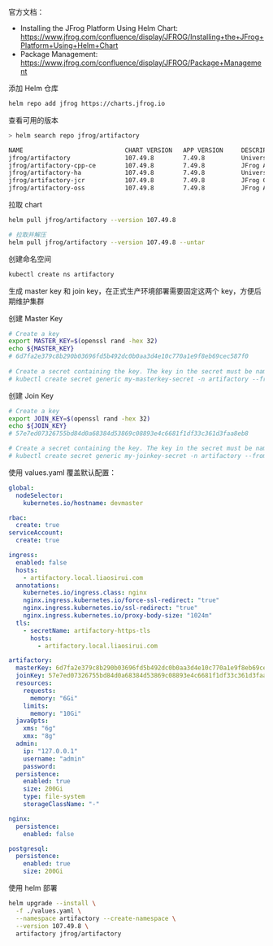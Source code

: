 官方文档：

- Installing the JFrog Platform Using Helm Chart: <https://www.jfrog.com/confluence/display/JFROG/Installing+the+JFrog+Platform+Using+Helm+Chart>
- Package Management: <https://www.jfrog.com/confluence/display/JFROG/Package+Management>

添加 Helm 仓库

```bash
helm repo add jfrog https://charts.jfrog.io
```

查看可用的版本

```bash
> helm search repo jfrog/artifactory

NAME                            CHART VERSION   APP VERSION     DESCRIPTION                                       
jfrog/artifactory               107.49.8        7.49.8          Universal Repository Manager supporting all maj...
jfrog/artifactory-cpp-ce        107.49.8        7.49.8          JFrog Artifactory CE for C++                      
jfrog/artifactory-ha            107.49.8        7.49.8          Universal Repository Manager supporting all maj...
jfrog/artifactory-jcr           107.49.8        7.49.8          JFrog Container Registry                          
jfrog/artifactory-oss           107.49.8        7.49.8          JFrog Artifactory OSS 
```

拉取 chart

```bash
helm pull jfrog/artifactory --version 107.49.8

# 拉取并解压
helm pull jfrog/artifactory --version 107.49.8 --untar
```

创建命名空间

```bash
kubectl create ns artifactory
```

生成 master key 和 join key，在正式生产环境部署需要固定这两个 key，方便后期维护集群

创建  Master Key

```bash
# Create a key
export MASTER_KEY=$(openssl rand -hex 32)
echo ${MASTER_KEY}
# 6d7fa2e379c8b290b03696fd5b492dc0b0aa3d4e10c770a1e9f8eb69cec587f0
 
# Create a secret containing the key. The key in the secret must be named master-key
# kubectl create secret generic my-masterkey-secret -n artifactory --from-literal=master-key=${MASTER_KEY}
```

创建 Join Key

```bash
# Create a key
export JOIN_KEY=$(openssl rand -hex 32)
echo ${JOIN_KEY}
# 57e7ed07326755bd84d0a68384d53869c08893e4c6681f1df33c361d3faa8eb8

# Create a secret containing the key. The key in the secret must be named join-key
# kubectl create secret generic my-joinkey-secret -n artifactory --from-literal=join-key=${JOIN_KEY}
```

使用 values.yaml 覆盖默认配置：

```yaml
global:
  nodeSelector:
    kubernetes.io/hostname: devmaster

rbac:
  create: true
serviceAccount:
  create: true

ingress:
  enabled: false
  hosts:
    - artifactory.local.liaosirui.com
  annotations:
    kubernetes.io/ingress.class: nginx
    nginx.ingress.kubernetes.io/force-ssl-redirect: "true"
    nginx.ingress.kubernetes.io/ssl-redirect: "true"
    nginx.ingress.kubernetes.io/proxy-body-size: "1024m"
  tls:
    - secretName: artifactory-https-tls
      hosts:
        - artifactory.local.liaosirui.com

artifactory:
  masterKey: 6d7fa2e379c8b290b03696fd5b492dc0b0aa3d4e10c770a1e9f8eb69cec587f0
  joinKey: 57e7ed07326755bd84d0a68384d53869c08893e4c6681f1df33c361d3faa8eb8
  resources:
    requests:
      memory: "6Gi"
    limits:
      memory: "10Gi"
  javaOpts:
    xms: "6g"
    xmx: "8g"
  admin:
    ip: "127.0.0.1"
    username: "admin"
    password:
  persistence:
    enabled: true
    size: 200Gi
    type: file-system
    storageClassName: "-"

nginx:
  persistence:
    enabled: false

postgresql:
  persistence:
    enabled: true
    size: 200Gi

```

使用 helm 部署

```bash
helm upgrade --install \
  -f ./values.yaml \
  --namespace artifactory --create-namespace \
  --version 107.49.8 \
  artifactory jfrog/artifactory
```

